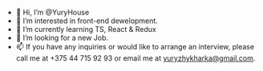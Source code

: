 - 👋 Hi, I’m @YuryHouse
- 👀 I’m interested in front-end dewelopment.
- 🌱 I’m currently learning TS, React & Redux
- 💞️ I’m looking for a new Job.
- 📫 If you have any inquiries or would like to arrange an interview, please call me at +375 44 715 92 93 or email me at yuryzhykharka@gmail.com.

<!---
YuryHouse/YuryHouse is a ✨ special ✨ repository because its `README.md` (this file) appears on your GitHub profile.
You can click the Preview link to take a look at your changes.
--->
